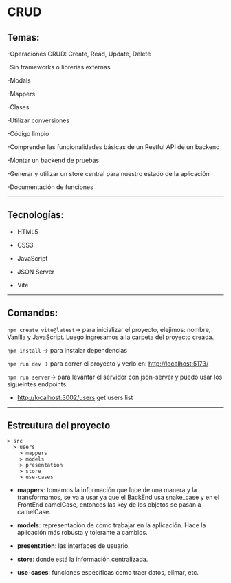 # CRUD

## Temas:

-Operaciones CRUD: Create, Read, Update, Delete

-Sin frameworks o librerías externas

-Modals

-Mappers

-Clases

-Utilizar conversiones

-Código limpio

-Comprender las funcionalidades básicas de un Restful API de un backend

-Montar un backend de pruebas

-Generar y utilizar un store central para nuestro estado de la aplicación

-Documentación de funciones

---

## Tecnologías:

- HTML5

- CSS3

- JavaScript

- JSON Server

- Vite

---

## Comandos:

`npm create vite@latest`-> para inicializar el proyecto, elejimos: nombre, Vanilla y JavaScript. Luego ingresamos a la carpeta del proyecto creada.

`npm install` -> para instalar dependencias

`npm run dev` -> para correr el proyecto y verlo en: [http://localhost:5173/](http://localhost:5173/)

`npm run server`-> para levantar el servidor con json-server y puedo usar los sigueintes endpoints:

- [http://localhost:3002/users](http://localhost:3002/users) get users list

---

## Estrcutura del proyecto

```
> src
  > users
    > mappers
    > models
    > presentation
    > store
    > use-cases
```

- **mappers**: tomamos la información que luce de una manera y la transformamos, se va a usar ya que el BackEnd usa snake_case y en el FrontEnd camelCase, entonces las key de los objetos se pasan a camelCase.

- **models**: representación de como trabajar en la aplicación. Hace la aplicación más robusta y tolerante a cambios.

- **presentation**: las interfaces de usuario.

- **store**: donde está la información centralizada.

- **use-cases**: funciones específicas como traer datos, elimar, etc.